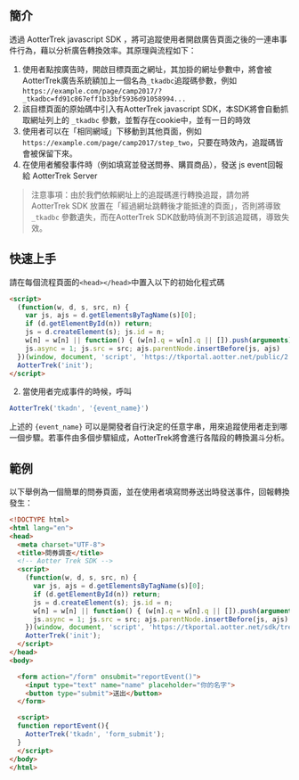 ## 簡介 ##
透過 AotterTrek javascript SDK ，將可追蹤使用者開啟廣告頁面之後的一連串事件行為，藉以分析廣告轉換效率。其原理與流程如下：

1. 使用者點按廣告時，開啟目標頁面之網址，其加掛的網址參數中，將會被AotterTrek廣告系統額加上一個名為`_tkadbc`追蹤碼參數，例如 `https://example.com/page/camp2017/?_tkadbc=fd91c867eff1b33bf5936d91058994...`
2. 該目標頁面的原始碼中引入有AotterTrek javascript SDK，本SDK將會自動抓取網址列上的 `_tkadbc` 參數，並暫存在cookie中，並有一日的時效
3. 使用者可以在「相同網域」下移動到其他頁面，例如 `https://example.com/page/camp2017/step_two`，只要在時效內，追蹤碼皆會被保留下來。
4. 在使用者觸發事件時（例如填寫並發送問券、購買商品），發送 js event回報給 AotterTrek Server

> 注意事項：由於我們依賴網址上的追蹤碼進行轉換追蹤，請勿將 AotterTrek SDK 放置在「經過網址跳轉後才能抵達的頁面」，否則將導致 `_tkadbc` 參數遺失，而在AotterTrek SDK啟動時偵測不到該追蹤碼，導致失效。


## 快速上手 ##
請在每個流程頁面的`<head></head>`中置入以下的初始化程式碼
```html
<script>
  (function(w, d, s, src, n) {
    var js, ajs = d.getElementsByTagName(s)[0];
    if (d.getElementById(n)) return;
    js = d.createElement(s); js.id = n;
    w[n] = w[n] || function() { (w[n].q = w[n].q || []).push(arguments) }; w[n].l = 1 * new Date();
    js.async = 1; js.src = src; ajs.parentNode.insertBefore(js, ajs)
  })(window, document, 'script', 'https://tkportal.aotter.net/public/2.5.0/sdk.js', 'AotterTrek');
  AotterTrek('init');
</script>
```


2. 當使用者完成事件的時候，呼叫
```js
AotterTrek('tkadn', '{event_name}')
```
上述的 `{event_name}` 可以是開發者自行決定的任意字串，用來追蹤使用者走到哪一個步驟。若事件由多個步驟組成，AotterTrek將會進行各階段的轉換漏斗分析。

## 範例 ##
以下舉例為一個簡單的問券頁面，並在使用者填寫問券送出時發送事件，回報轉換發生：

```html
<!DOCTYPE html>
<html lang="en">
<head>
  <meta charset="UTF-8">
  <title>問券調查</title>
  <!-- Aotter Trek SDK -->
  <script>
    (function(w, d, s, src, n) {
      var js, ajs = d.getElementsByTagName(s)[0];
      if (d.getElementById(n)) return;
      js = d.createElement(s); js.id = n;
      w[n] = w[n] || function() { (w[n].q = w[n].q || []).push(arguments) }; w[n].l = 1 * new Date();
      js.async = 1; js.src = src; ajs.parentNode.insertBefore(js, ajs)
    })(window, document, 'script', 'https://tkportal.aotter.net/sdk/trek.js?v=1', 'AotterTrek');
    AotterTrek('init');
  </script>
</head>
<body>

  <form action="/form" onsubmit="reportEvent()">
    <input type="text" name="name" placeholder="你的名字">
    <button type="submit">送出</button>
  </form>

  <script>
  function reportEvent(){
    AotterTrek('tkadn', 'form_submit');
  }
  </script>
</body>
</html>

```
